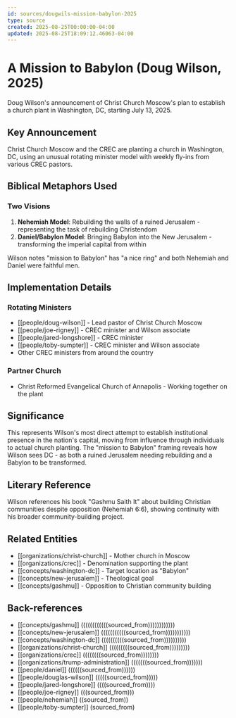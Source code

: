 ```yaml
---
id: sources/dougwils-mission-babylon-2025
type: source
created: 2025-08-25T00:00:00-04:00
updated: 2025-08-25T18:09:12.46063-04:00
---
```


# A Mission to Babylon (Doug Wilson, 2025)

Doug Wilson's announcement of Christ Church Moscow's plan to establish a church plant in Washington, DC, starting July 13, 2025.

## Key Announcement

Christ Church Moscow and the CREC are planting a church in Washington, DC, using an unusual rotating minister model with weekly fly-ins from various CREC pastors.

## Biblical Metaphors Used

### Two Visions
1. **Nehemiah Model**: Rebuilding the walls of a ruined Jerusalem - representing the task of rebuilding Christendom
2. **Daniel/Babylon Model**: Bringing Babylon into the New Jerusalem - transforming the imperial capital from within

Wilson notes "mission to Babylon" has "a nice ring" and both Nehemiah and Daniel were faithful men.

## Implementation Details

### Rotating Ministers
- [[people/doug-wilson]] - Lead pastor of Christ Church Moscow
- [[people/joe-rigney]] - CREC minister and Wilson associate
- [[people/jared-longshore]] - CREC minister
- [[people/toby-sumpter]] - CREC minister and Wilson associate
- Other CREC ministers from around the country

### Partner Church
- Christ Reformed Evangelical Church of Annapolis - Working together on the plant

## Significance

This represents Wilson's most direct attempt to establish institutional presence in the nation's capital, moving from influence through individuals to actual church planting. The "mission to Babylon" framing reveals how Wilson sees DC - as both a ruined Jerusalem needing rebuilding and a Babylon to be transformed.

## Literary Reference

Wilson references his book "Gashmu Saith It" about building Christian communities despite opposition (Nehemiah 6:6), showing continuity with his broader community-building project.

## Related Entities

- [[organizations/christ-church]] - Mother church in Moscow
- [[organizations/crec]] - Denomination supporting the plant
- [[concepts/washington-dc]] - Target location as "Babylon"
- [[concepts/new-jerusalem]] - Theological goal
- [[concepts/gashmu]] - Opposition to Christian community building

## Back-references
<!-- Auto-maintained by the system -->
- [[concepts/gashmu]] ((((((((((((sourced_from))))))))))))
- [[concepts/new-jerusalem]] (((((((((((sourced_from)))))))))))
- [[concepts/washington-dc]] ((((((((((sourced_from))))))))))
- [[organizations/christ-church]] (((((((((sourced_from)))))))))
- [[organizations/crec]] ((((((((sourced_from))))))))
- [[organizations/trump-administration]] (((((((sourced_from)))))))
- [[people/daniel]] ((((((sourced_from))))))
- [[people/douglas-wilson]] (((((sourced_from)))))
- [[people/jared-longshore]] ((((sourced_from))))
- [[people/joe-rigney]] (((sourced_from)))
- [[people/nehemiah]] ((sourced_from))
- [[people/toby-sumpter]] (sourced_from)

